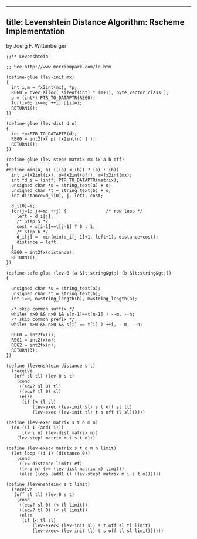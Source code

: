 ----
title: Levenshtein Distance Algorithm: Rscheme Implementation
----

by Joerg F. Wittenberger

    ;;** Levenshtein

    ;; See http://www.merriampark.com/ld.htm

    (define-glue (lev-init mx)
    {
      int i,m = fx2int(mx), *p;
      REG0 = bvec_alloc( sizeof(int) * (m+1), byte_vector_class );
      p = (int*) PTR_TO_DATAPTR(REG0);
      for(i=0; i<=m; ++i) p[i]=i;
      RETURN1();
    })

    (define-glue (lev-dist d n)
    {
      int *p=PTR_TO_DATAPTR(d);
      REG0 = int2fx( p[ fx2int(n) ] );
      RETURN1();
    })

    (define-glue (lev-step! matrix mx ix a b off)
    {
    #define min(a, b) (((a) < (b)) ? (a) : (b))
      int i=fx2int(ix), o=fx2int(off), m=fx2int(mx);
      int *d_i = (int*) PTR_TO_DATAPTR(matrix);
      unsigned char *s = string_text(a) + o;
      unsigned char *t = string_text(b) + o;
      int distance=d_i[0], j, left, cost;

      d_i[0]=i;
      for(j=1; j<=m; ++j) {               /* row loop */
        left = d_i[j];
        /* Step 5 */
        cost = s[i-1]==t[j-1] ? 0 : 1;
        /* Step 6 */
        d_i[j] =  min(min(d_i[j-1]+1, left+1), distance+cost);
        distance = left;
      }
      REG0 = int2fx(distance);
      RETURN1();
    })

    (define-safe-glue (lev-0 (a &lt;string&gt;) (b &lt;string&gt;))
    {

      unsigned char *s = string_text(a);
      unsigned char *t = string_text(b);
      int i=0, n=string_length(b), m=string_length(a);

      /* skip common suffix */
      while( m>0 && n>0 && s[m-1]==t[n-1] ) --m, --n;
      /* skip common prefix */
      while( m>0 && n>0 && s[i] == t[i] ) ++i, --m, --n;

      REG0 = int2fx(i);
      REG1 = int2fx(m);
      REG2 = int2fx(n);
      RETURN(3);
    })

    (define (levenshtein-distance s t)
      (receive
       (off sl tl) (lev-0 s t)
        (cond
         ((eqv? sl 0) tl)
         ((eqv? tl 0) sl)
         (else
          (if (< tl sl)
              (lev-exec (lev-init sl) s t off sl tl)
              (lev-exec (lev-init tl) t s off tl sl))))))

    (define (lev-exec matrix s t o m n)
      (do ((i 1 (add1 i)))
          ((> i n) (lev-dist matrix m))
        (lev-step! matrix m i s t o)))

    (define (lev-exec< matrix s t o m n limit)
      (let loop ((i 1) (distance 0))
        (cond
         ((>= distance limit) #f)
         ((> i n) (>= (lev-dist matrix m) limit))
         (else (loop (add1 i) (lev-step! matrix m i s t o))))))

    (define (levenshtein< s t limit)
      (receive
       (off sl tl) (lev-0 s t)
        (cond
         ((eqv? sl 0) (< tl limit))
         ((eqv? tl 0) (< sl limit))
         (else
          (if (< tl sl)
              (lev-exec< (lev-init sl) s t off sl tl limit)
              (lev-exec< (lev-init tl) t s off tl sl limit))))))

